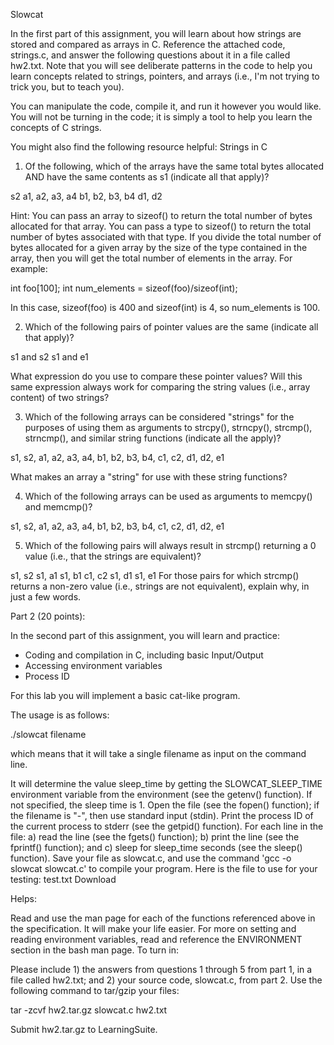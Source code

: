 Slowcat

In the first part of this assignment, you will learn about how strings are stored and compared as arrays in C.  Reference the attached code, strings.c, and answer the following questions about it in a file called hw2.txt.  Note that you will see deliberate patterns in the code to help you learn concepts related to strings, pointers, and arrays (i.e., I'm not trying to trick you, but to teach you).

You can manipulate the code, compile it, and run it however you would like.  You will not be turning in the code; it is simply a tool to help you learn the concepts of C strings.

You might also find the following resource helpful: Strings in C

1. Of the following, which of the arrays have the same total bytes allocated AND have the same contents as s1 (indicate all that apply)?

s2
a1, a2, a3, a4
b1, b2, b3, b4
d1, d2

Hint: You can pass an array to sizeof() to return the total number of bytes allocated for that array.  You can pass a type to sizeof() to return the total number of bytes associated with that type.  If you divide the total number of bytes allocated for a given array by the size of the type contained in the array, then you will get the total number of elements in the array.  For example:

int foo[100];
int num_elements = sizeof(foo)/sizeof(int);

In this case, sizeof(foo) is 400 and sizeof(int) is 4, so num_elements is 100.


2. Which of the following pairs of pointer values are the same (indicate all that apply)?

s1 and s2
s1 and e1

What expression do you use to compare these pointer values?  Will this same expression always work for comparing the string values (i.e., array content) of two strings?


3. Which of the following arrays can be considered "strings" for the purposes of using them as arguments to strcpy(), strncpy(), strcmp(), strncmp(), and similar string functions (indicate all the apply)?


s1, s2,
a1, a2, a3, a4,
b1, b2, b3, b4,
c1, c2,
d1, d2,
e1

What makes an array a "string" for use with these string functions?


4. Which of the following arrays can be used as arguments to memcpy() and memcmp()?


s1, s2,
a1, a2, a3, a4,
b1, b2, b3, b4,
c1, c2,
d1, d2,
e1

5. Which of the following pairs will always result in strcmp() returning a 0 value (i.e., that the strings are equivalent)?

s1, s2
s1, a1
s1, b1
c1, c2
s1, d1
s1, e1
For those pairs for which strcmp() returns a non-zero value (i.e., strings are not equivalent), explain why, in just a few words.

Part 2 (20 points):

In the second part of this assignment, you will learn and practice:

- Coding and compilation in C, including basic Input/Output
- Accessing environment variables
- Process ID

For this lab you will implement a basic cat-like program.

The usage is as follows:

./slowcat filename

which means that it will take a single filename as input on the command line.

It will determine the value sleep_time by getting the SLOWCAT_SLEEP_TIME environment variable from the environment (see the getenv() function).  If not specified, the sleep time is 1.
Open the file (see the fopen() function); if the filename is "-", then use standard input (stdin).
Print the process ID of the current process to stderr (see the getpid() function).
For each line in the file:
a) read the line (see the fgets() function);
b) print the line (see the fprintf() function); and
c) sleep for sleep_time seconds (see the sleep() function).
Save your file as slowcat.c, and use the command 'gcc -o slowcat slowcat.c' to compile your program.  Here is the file to use for your testing: test.txt  Download 
 
Helps:

Read and use the man page for each of the functions referenced above in the specification.  It will make your life easier.
For more on setting and reading environment variables, read and reference the ENVIRONMENT section in the bash man page.
To turn in:

Please include 1) the answers from questions 1 through 5 from part 1, in a file called hw2.txt; and 2) your source code, slowcat.c, from part 2.  Use the following command to tar/gzip your files:

tar -zcvf hw2.tar.gz slowcat.c hw2.txt

Submit hw2.tar.gz to LearningSuite.